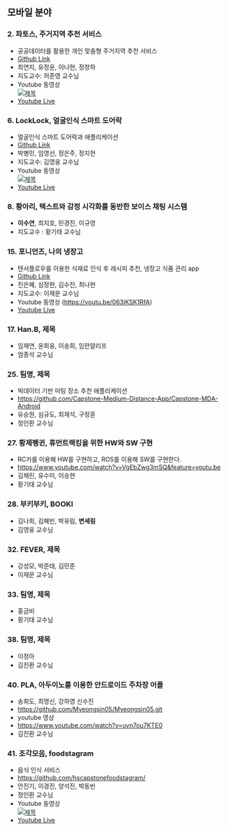 ## 모바일 분야

### 2. 파토스, 주거지역 추천 서비스	
- 공공데이터를 활용한 개인 맞춤형 주거지역 추천 서비스
- [Github Link](https://github.com/yeonjiChoi/CapstoneDesign)
- 최연지, 유정윤, 이나현, 정창하
- 지도교수: 허준영 교수님
- Youtube 동영상<br/>
[![제목](https://img.youtube.com/vi/6YQ6p02MJDg/0.jpg)](https://www.youtube.com/watch?v=6YQ6p02MJDg)
- [Youtube Live]()

### 6. LockLock, 얼굴인식 스마트 도어락
- 얼굴인식 스마트 도어락과 애플리케이션
- [Github Link](https://github.com/dudtjs1021ej/faceRecognition_doorlock)
- 박병민, 임영선, 정은주, 정지헌
- 지도교수: 김영웅 교수님
- Youtube 동영상 <br/>
[![제목](https://img.youtube.com/vi/gJJ2HyT_Qq0/0.jpg)](https://www.youtube.com/watch?v=gJJ2HyT_Qq0)
- [Youtube Live]()

### 8. 황아리, 텍스트와 감정 시각화를 동반한 보이스 채팅 시스템	
- **이수연**, 최지호, 민경진, 이규영
- 지도교수 : 황기태 교수님

### 15. 포니언즈, 나의 냉장고	
- 텐서플로우를 이용한 식재료 인식 후 레시피 추천, 냉장고 식품 관리 app
- [Github Link](https://github.com/nahyunie/my-refrigerator)
- 진은혜, 심정현, 김수진, 최나현
- 지도교수: 이재문 교수님
- Youtube 동영상 (https://youtu.be/063iKSK1RfA)
- [Youtube Live](https://youtu.be/va-Izk3M8w0)

### 17. Han.B, 제목	
- 임재연, 윤희웅, 이송희, 임란알리프
- 엄종석 교수님

### 25. 팀명, 제목	
- 빅데이터 기반 미팅 장소 추천 애플리케이션
- https://github.com/Capstone-Medium-Distance-App/Capstone-MDA-Android
- 유승원, 심규도, 최재석, 구정훈
- 정인환 교수님

### 27. 황제펭귄, 휴먼트랙킹을 위한 HW와 SW 구현	
- RC카를 이용해 HW를 구현하고, ROS를 이용해 SW를 구현한다.
- https://www.youtube.com/watch?v=VgEbZwg3mSQ&feature=youtu.be
- 김채린, 유수미, 이승현
- 황기태 교수님

### 28. 부키부키, BOOKI
- 김나희, 김혜빈, 박유림, **변세림**
- 김영웅 교수님

### 32. FEVER, 제목	
- 강성모, 박준태, 김민준
- 이재문 교수님

### 33. 팀명, 제목	
- 홍금비 	
- 황기태 교수님

### 38. 팀명, 제목	
- 이정아	
- 김진환 교수님

### 40. PLA, 아두이노를 이용한 안드로이드 주차장 어플	
- 송희도, 최명신, 강하영 신수진
- https://github.com/Myeongsin05/Myeongsin05.git
- youtube 영상
- https://www.youtube.com/watch?v=uvn7ou7KTE0
- 김진환 교수님

### 41. 조각모음, foodstagram
- 음식 인식 서비스	
- https://github.com/hscapstonefoodstagram/
- 안진기, 이경진, 양석진, 박동빈
- 정인환 교수님
- Youtube 동영상 <br/>
[![제목](https://img.youtube.com/vi/Mds_CNL-UpE/0.jpg)](https://youtu.be/Mds_CNL-UpE)
- [Youtube Live](https://youtu.be/FNGWcO5_ulg)
